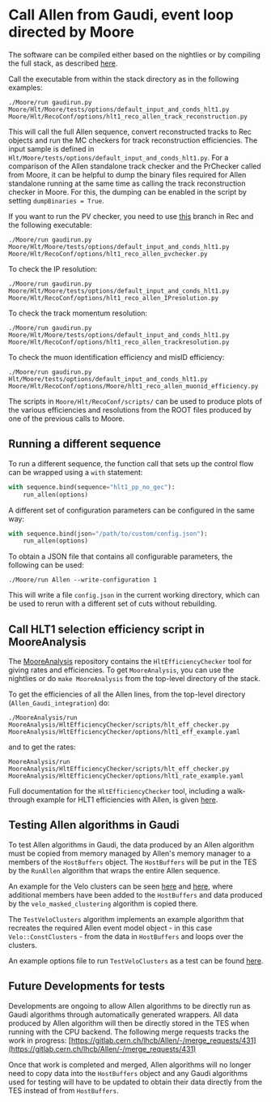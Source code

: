 Call Allen from Gaudi, event loop directed by Moore
=============================
The software can be compiled either based on the nightlies or by compiling the full stack, as described [here](https://gitlab.cern.ch/lhcb/Allen/-/blob/master/readme.md#call-allen-with-gaudi-steer-event-loop-from-moore).

Call the executable from within the stack directory as in the following examples:
```
./Moore/run gaudirun.py Moore/Hlt/Moore/tests/options/default_input_and_conds_hlt1.py Moore/Hlt/RecoConf/options/hlt1_reco_allen_track_reconstruction.py
```
This will call the full Allen sequence, convert reconstructed tracks to Rec objects and run the MC checkers for track reconstruction efficiencies. The input sample is defined in `Hlt/Moore/tests/options/default_input_and_conds_hlt1.py`.
For a comparison of the Allen standalone track checker and the PrChecker called from Moore, it can be helpful to dump the binary files required for Allen standalone running at the same time
as calling the track reconstruction checker in Moore. For this, the dumping can be enabled in the script by setting `dumpBinaries = True`.

If you want to run the PV checker, you need to use [this](https://gitlab.cern.ch/lhcb/Rec/tree/dovombru_twojton_pvchecker) branch in Rec and the following executable:
```
./Moore/run gaudirun.py Moore/Hlt/Moore/tests/options/default_input_and_conds_hlt1.py Moore/Hlt/RecoConf/options/hlt1_reco_allen_pvchecker.py
```

To check the IP resolution:
```
./Moore/run gaudirun.py Moore/Hlt/Moore/tests/options/default_input_and_conds_hlt1.py Moore/Hlt/RecoConf/options/hlt1_reco_allen_IPresolution.py
```
To check the track momentum resolution:
```
./Moore/run gaudirun.py Moore/Hlt/Moore/tests/options/default_input_and_conds_hlt1.py Moore/Hlt/RecoConf/options/hlt1_reco_allen_trackresolution.py
```

To check the muon identification efficiency and misID efficiency:
```
./Moore/run gaudirun.py Hlt/Moore/tests/options/default_input_and_conds_hlt1.py Moore/Hlt/RecoConf/options/Moore/hlt1_reco_allen_muonid_efficiency.py
```

The scripts in `Moore/Hlt/RecoConf/scripts/` can be used to produce plots of the various efficiencies and resolutions from the ROOT files produced by one of the previous calls to Moore.

Running a different sequence
------------------------------

To run a different sequence, the function call that sets up the
control flow can be wrapped using a `with` statement:

```python
with sequence.bind(sequence="hlt1_pp_no_gec"):
    run_allen(options)
```

A different set of configuration parameters can be configured in the
same way:
```python
with sequence.bind(json="/path/to/custom/config.json"):
    run_allen(options)
```

To obtain a JSON file that contains all configurable parameters, the
following can be used:
```console
./Moore/run Allen --write-configuration 1
```
This will write a file `config.json` in the current working
directory, which can be used to rerun with a different set of cuts
without rebuilding.

Call HLT1 selection efficiency script in MooreAnalysis
------------------------------
The [MooreAnalysis](https://gitlab.cern.ch/lhcb/MooreAnalysis) repository contains the `HltEfficiencyChecker` tool for giving rates and
efficiencies. To get `MooreAnalysis`, you can use the nightlies or do `make MooreAnalysis` from the top-level directory of the stack.

To get the efficiencies of all the Allen lines, from the top-level directory (`Allen_Gaudi_integration`) do:

```
./MooreAnalysis/run MooreAnalysis/HltEfficiencyChecker/scripts/hlt_eff_checker.py MooreAnalysis/HltEfficiencyChecker/options/hlt1_eff_example.yaml
```

and to get the rates:

```
MooreAnalysis/run MooreAnalysis/HltEfficiencyChecker/scripts/hlt_eff_checker.py MooreAnalysis/HltEfficiencyChecker/options/hlt1_rate_example.yaml
```


Full documentation for the `HltEfficiencyChecker` tool, including a walk-through example for HLT1 efficiencies with Allen, is given
[here](https://lhcbdoc.web.cern.ch/lhcbdoc/moore/master/tutorials/hltefficiencychecker.html).

Testing Allen algorithms in Gaudi
---------------------------------

To test Allen algorithms in Gaudi, the data produced by an Allen
algorithm must be copied from memory managed by Allen's memory manager
to a members of the `HostBuffers` object. The `HostBuffers` will be
put in the TES by the `RunAllen` algorithm that wraps the entire Allen
sequence.

An example for the Velo clusters can be seen
[here](https://gitlab.cern.ch/lhcb/Allen/-/blob/raaij_decoding_tests/stream/sequence/include/HostBuffers.cuh#L59)
and [here](https://gitlab.cern.ch/lhcb/Allen/-/blob/raaij_decoding_tests/device/velo/mask_clustering/src/MaskedVeloClustering.cu#L49),
where additional members have been added to the `HostBuffers` and data
produced by the `velo_masked_clustering` algorithm is copied there.

The `TestVeloClusters` algorithm implements an example algorithm that
recreates the required Allen event model object - in this case
`Velo::ConstClusters` - from the data in `HostBuffers` and loops over
the clusters.

An example options file to run `TestVeloClusters` as a test can be
found [here](https://gitlab.cern.ch/lhcb/Moore/-/blob/master/Hlt/RecoConf/tests/qmtest/decoding.qms/hlt1_velo_decoding.qmt).


Future Developments for tests
------

Developments are ongoing to allow Allen algorithms to be directly run
as Gaudi algorithms through automatically generated wrappers. All data
produced by Allen algorithm will then be directly stored in the TES
when running with the CPU backend. The following merge requests tracks
the work in progress:
[https://gitlab.cern.ch/lhcb/Allen/-/merge_requests/431](https://gitlab.cern.ch/lhcb/Allen/-/merge_requests/431)

Once that work is completed and merged, Allen algorithms will no
longer need to copy data into the `HostBuffers` object and any Gaudi
algorithms used for testing will have to be updated to obtain their
data directly from the TES instead of from `HostBuffers`.

